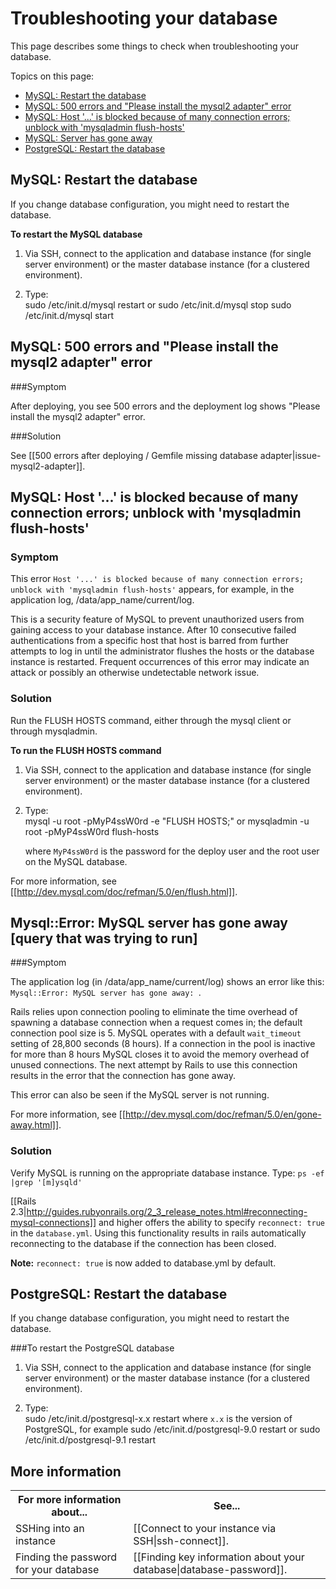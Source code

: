 # Troubleshooting your database

This page describes some things to check when troubleshooting your database.

Topics on this page:

* [MySQL: Restart the database][1] 
* [MySQL: 500 errors and "Please install the mysql2 adapter" error][2]
* [MySQL: Host '...' is blocked because of many connection errors; unblock with 'mysqladmin flush-hosts'][3]
* [MySQL: Server has gone away][4]
* [PostgreSQL: Restart the database][5]

<h2 id="topic1"> MySQL: Restart the database</h2>

If you change database configuration, you might need to restart the database.

**To restart the MySQL database** 

1. Via SSH, connect to the application and database instance (for single server environment) or the master database instance (for a clustered environment).

2. Type:  
        sudo /etc/init.d/mysql restart
  or
        sudo /etc/init.d/mysql stop
        sudo /etc/init.d/mysql start		

<h2 id="topic2">MySQL: 500 errors and "Please install the mysql2 adapter" error</h2>

###Symptom

After deploying, you see 500 errors and the deployment log shows "Please install the mysql2 adapter" error.

###Solution

See [[500 errors after deploying / Gemfile missing database adapter|issue-mysql2-adapter]].



<h2 id="topic3"> MySQL: Host '...' is blocked because of many connection errors; unblock with 'mysqladmin flush-hosts'</h2>

### Symptom
This error `Host '...' is blocked because of many connection errors; unblock with 'mysqladmin flush-hosts'` appears, for example, in the application log, /data/app_name/current/log.

This is a security feature of MySQL to prevent unauthorized users from gaining access to your database instance.  After 10 consecutive failed authentications from a specific host that host is barred from further attempts to log in until the administrator flushes the hosts or the database instance is restarted.  Frequent occurrences of this error may indicate an attack or possibly an otherwise undetectable network issue.

### Solution
Run the FLUSH HOSTS command, either through the mysql client or through mysqladmin.

**To run the FLUSH HOSTS command**  

1. Via SSH, connect to the application and database instance (for single server environment) or the master database instance (for a clustered environment).

2. Type:  
        mysql -u root -pMyP4ssW0rd -e "FLUSH HOSTS;"
	or
	    mysqladmin -u root -pMyP4ssW0rd flush-hosts
		
    where
    `MyP4ssW0rd` is the password for the deploy user and the root user on the MySQL database.
        

For more information, see [[http://dev.mysql.com/doc/refman/5.0/en/flush.html]].


<h2 id="topic4"> Mysql::Error: MySQL server has gone away [query that was trying to run] </h2>

###Symptom

The application log (in /data/app_name/current/log) shows an error like this:  
`Mysql::Error: MySQL server has gone away: `.  

Rails relies upon connection pooling to eliminate the time overhead of spawning a database connection when a request comes in; the default connection pool size is 5.  MySQL operates with a default `wait_timeout` setting of 28,800 seconds (8 hours).  If a connection in the pool is inactive for more than 8 hours MySQL closes it to avoid the memory overhead of unused connections.  The next attempt by Rails to use this connection results in the error that the connection has gone away.

This error can also be seen if the MySQL server is not running.

For more information, see [[http://dev.mysql.com/doc/refman/5.0/en/gone-away.html]].

### Solution
Verify MySQL is running on the appropriate database instance. Type: `ps -ef |grep '[m]ysqld'`

[[Rails 2.3|http://guides.rubyonrails.org/2_3_release_notes.html#reconnecting-mysql-connections]] and higher offers the ability to specify `reconnect: true` in the `database.yml`.  Using this functionality results in rails automatically reconnecting to the database if the connection has been closed.

**Note:** `reconnect: true` is now added to database.yml by default. 

<h2 id="topic5">PostgreSQL: Restart the database</h2>

If you change database configuration, you might need to restart the database.

###To restart the PostgreSQL database

1. Via SSH, connect to the application and database instance (for single server environment) or the master database instance (for a clustered environment).

2. Type:  
        sudo /etc/init.d/postgresql-x.x restart
    where
    `x.x` is the version of PostgreSQL, for example
        sudo /etc/init.d/postgresql-9.0 restart
    or
        sudo /etc/init.d/postgresql-9.1 restart


<h2 id="topic6"> More information</h2>

<table>
  <tr>
	<th>For more information about...</th><th>See...</th>
  </tr>
  <tr>
	<td>SSHing into an instance</td><td>[[Connect to your instance via SSH|ssh-connect]].</td>
  </tr> 
  <tr>
	 <td>Finding the password for your database</td><td>[[Finding key information about your database|database-password]].</td>
  </tr>
</table>

[1]: #topic1        "topic1"
[2]: #topic2        "topic2"
[3]: #topic3        "topic3"
[4]: #topic4        "topic4"
[5]: #topic5        "topic5"
[6]: #topic6        "topic6"